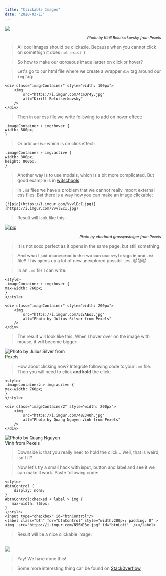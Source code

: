 ```yaml
---
title: "Clickable Images"
date: "2020-03-15"
---
```



[![](https://i.imgur.com/4CmQr4y.jpg)](https://i.imgur.com/4CmQr4y.jpg)<p style="font-size: 12px; text-align: right">_Photo by Kirill Belotserkovsky from Pexels_</p>


> All cool images should be clickable. Because when you cannot click on somethign it does <code>not exist</code> :)

>So how to make our gorgeous image larger on click or hover?

> Let's go to our html file where we create a wrapper `div` tag around our `img` tag:

```
<div class="imageContainer" style="width: 100px">
    <img
        src="https://i.imgur.com/4CmQr4y.jpg"
        alt="Kirill Belotserkovsky"
    />
</div>

```
> Then in our css file we write following to add on hover effect:
```
.imageContainer > img:hover {
width: 800px;
}
```

> Or add `active` which is on click effect:
```
.imageContainer > img:active {
width: 800px;
height: 800px;
}
```

> Another way is to use modals, which is a bit more complicated. But good example is in [w3schools](https://www.w3schools.com/howto/howto_css_modal_images.asp)


>In `.md` files we have a problem that we cannot really import external css files. But there is a way how you can make an image clickable:
```
[![pic](https://i.imgur.com/VvvlEcI.jpg)](https://i.imgur.com/VvvlEcI.jpg)
```
> Result will look like this:

[![pic](https://i.imgur.com/VvvlEcI.jpg)](https://i.imgur.com/VvvlEcI.jpg)<p style="font-size: 12px; text-align: right">_Photo by eberhard grossgasteiger from Pexels_</p>

> It is not sooo perfect as it opens in the same page, but still something.

>And what I just discovered is that we can use `style` tags in and `.md` file!! This opens up a lot of new unexplored possibilities. 
😈😈😈

> In an `.md` file I can write:
```
<style>
.imageContainer > img:hover {
max-width: 760px;
}
</style>

<div class="imageContainer" style="width: 200px">
    <img
        src="https://i.imgur.com/5zSAEo3.jpg"
        alt="Photo by Julius Silver from Pexels"
    />
</div>
```

> The result will look like this. When I hover over on the image with mouse, it will become bigger:
 
<style>
.imageContainer > img:hover {
max-width: 760px;
}
</style>

<div class="imageContainer" style="width: 200px">
    <img
        src="https://i.imgur.com/5zSAEo3.jpg"
        alt="Photo by Julius Silver from Pexels"
    />
</div>

> How about clicking now? Integrate following code to your `.md` file. Then you will need to click **and hold** the click:
```
<style>
.imageContainer2 > img:active {
max-width: 760px;
}
</style>

<div class="imageContainer2" style="width: 200px">
    <img
        src="https://i.imgur.com/48E34Uh.jpg"
        alt="Photo by Quang Nguyen Vinh from Pexels"
    />
</div>
```

<style>
.imageContainer2 > img:active {
max-width: 760px;
}
</style>

<div class="imageContainer2" style="width: 200px">
    <img
        src="https://i.imgur.com/48E34Uh.jpg"
        alt="Photo by Quang Nguyen Vinh from Pexels"
    />
</div>

>Downside is that you really need to hold the click... Well, that is weird, isn't it?

> Now let's try a small hack with input, button and label and see it we can make it work. Paste following code:
```
<style>
#btnControl {
    display: none;
}
#btnControl:checked + label > img {
   max-width: 760px;
}
</style>
<input type="checkbox" id="btnControl"/>
<label class="btn" for="btnControl" style="width:200px; padding: 0" ><img  src="https://i.imgur.com/N56WE3x.jpg" id="btnLeft"  /></label>
```

>Result will be a nice clickable image:

<br/>

<style>
#btnControl {
    display: none;
}

#btnControl:checked + label > img {
   max-width: 760px;
}
</style>

<input type="checkbox" id="btnControl"/>
<label class="btn" for="btnControl" style="width:200px; padding: 0" ><img  src="https://i.imgur.com/N56WE3x.jpg" id="btnLeft"  /></label>

>Yay! We have done this!

>Some more interesting thing can be found on [StackOverflow](https://stackoverflow.com/questions/13630229/can-i-have-an-onclick-effect-in-css/32721572)